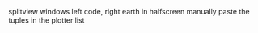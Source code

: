 splitview windows left code, right earth in halfscreen
manually paste the tuples in the plotter list

